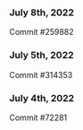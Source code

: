 ### July 8th, 2022

Commit #259882

### July 5th, 2022

Commit #314353


### July 4th, 2022

Commit #72281
